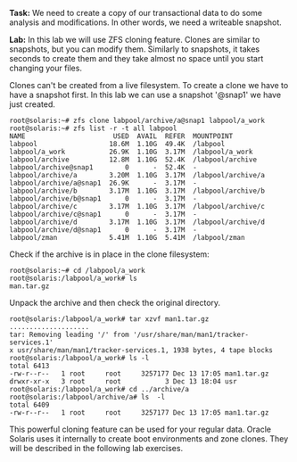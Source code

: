 **Task:** We need to create a copy of our transactional data to do some
analysis and modifications. In other words, we need a writeable
snapshot.

**Lab:** In this lab we will use ZFS cloning feature. Clones are similar
to snapshots, but you can modify them. Similarly to snapshots, it takes
seconds to create them and they take almost no space until you start
changing your files.

Clones can't be created from a live filesystem. To create a clone we
have to have a snapshot first. In this lab we can use a snapshot
'@snap1' we have just created.

``` console
root@solaris:~# zfs clone labpool/archive/a@snap1 labpool/a_work
root@solaris:~# zfs list -r -t all labpool
NAME                      USED  AVAIL  REFER  MOUNTPOINT
labpool                  18.6M  1.10G  49.4K  /labpool
labpool/a_work           26.9K  1.10G  3.17M  /labpool/a_work
labpool/archive          12.8M  1.10G  52.4K  /labpool/archive
labpool/archive@snap1        0      -  52.4K  -
labpool/archive/a        3.20M  1.10G  3.17M  /labpool/archive/a
labpool/archive/a@snap1  26.9K      -  3.17M  -
labpool/archive/b        3.17M  1.10G  3.17M  /labpool/archive/b
labpool/archive/b@snap1      0      -  3.17M  -
labpool/archive/c        3.17M  1.10G  3.17M  /labpool/archive/c
labpool/archive/c@snap1      0      -  3.17M  -
labpool/archive/d        3.17M  1.10G  3.17M  /labpool/archive/d
labpool/archive/d@snap1      0      -  3.17M  -
labpool/zman             5.41M  1.10G  5.41M  /labpool/zman
```

Check if the archive is in place in the clone filesystem:

``` console
root@solaris:~# cd /labpool/a_work
root@solaris:/labpool/a_work# ls
man.tar.gz
```

Unpack the archive and then check the original directory.

``` console
root@solaris:/labpool/a_work# tar xzvf man1.tar.gz 
....................
tar: Removing leading '/' from '/usr/share/man/man1/tracker-services.1'
x usr/share/man/man1/tracker-services.1, 1938 bytes, 4 tape blocks
root@solaris:/labpool/a_work# ls -l 
total 6413
-rw-r--r--   1 root     root     3257177 Dec 13 17:05 man1.tar.gz
drwxr-xr-x   3 root     root           3 Dec 13 18:04 usr
root@solaris:/labpool/a_work# cd ../archive/a
root@solaris:/labpool/archive/a# ls  -l
total 6409
-rw-r--r--   1 root     root     3257177 Dec 13 17:05 man1.tar.gz
```

This powerful cloning feature can be used for your regular data. Oracle
Solaris uses it internally to create boot environments and zone clones.
They will be described in the following lab exercises.
